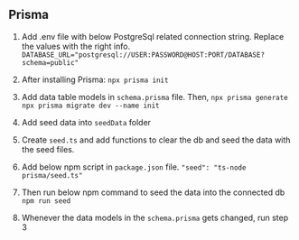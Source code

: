 ## Prisma

1. Add .env file with below PostgreSql related connection string. Replace the values with the right info.
   `DATABASE_URL="postgresql://USER:PASSWORD@HOST:PORT/DATABASE?schema=public"`

2. After installing Prisma:
   `npx prisma init`

3. Add data table models in `schema.prisma` file. Then,
   `npx prisma generate`
   `npx prisma migrate dev --name init`

4. Add seed data into `seedData` folder
5. Create `seed.ts` and add functions to clear the db and seed the data with the seed files.
6. Add below npm script in `package.json` file.
   `"seed": "ts-node prisma/seed.ts"`

7. Then run below npm command to seed the data into the connected db
   `npm run seed`

8. Whenever the data models in the `schema.prisma` gets changed, run step 3
